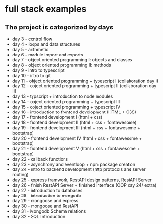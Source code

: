 # full stack examples

## The project is categorized by days

- day 3 -   control flow
- day 4 -   loops and data structures
- day 5 -   arithmetic
- day 6 -   module import and exports
- day 7 -   object oriented programming I: objects and classes
- day 8 -   object oriented programming II: methods
- day 9 -   intro to typescript
- day 10 -  intro to git
- day 11 -  object oriented programming + typescript I (collaboration day I)
- day 12 -  object oriented programming + typescript II (collaboration day II)
- day 13 -  typscript + introduction to node modules
- day 14 -  object oriented programming + typescript III
- day 15 -  object oriented programming + typescript IV
- day 16 -  introduction to frontend development (HTML + CSS)
- day 17 -  frontend development I    (html + css)
- day 18 -  frontend development II   (html + css + fontawesome)
- day 19 -  frontend development III  (html + css + fontawesome + bootstrap)
- day 20 -  frontend development IV   (html + css + fontawesome + bootstrap)
- day 21 -  frontend development V    (html + css + fontawesome + bootstrap)
- day 22 -  callback functions
- day 23 -  asynchrony and eventloop + npm package creation
- day 24 -  intro to backend development (http protocols and server routing)
- day 25 -  express framwork, RestAPI design patterns, RestAPI Server
- day 26 -  finish RestAPI Server + finished interface (OOP day 24/ extra)
- day 27 -  introduction to databases
- day 28 -  introduction to mongodb
- day 29 -  mongoose and express
- day 30 -  mongoose and RestAPI
- day 31 -  Mongodb Schema relations
- day 32 -  SQL Introduction
